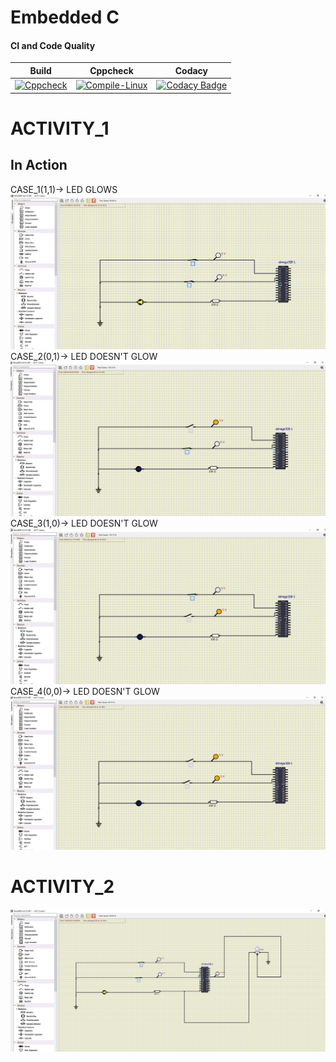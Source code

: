 # Embedded C 

#### CI and Code Quality
|Build|Cppcheck|Codacy|
|:--:|:--:|:--:|
|[![Cppcheck](https://github.com/260214/Embedded_Activity/actions/workflows/CodeQuality.yml/badge.svg)](https://github.com/260214/Embedded_Activity/actions/workflows/CodeQuality.yml)| [![Compile-Linux](https://github.com/260214/Embedded_Activity/actions/workflows/Compile.yml/badge.svg)](https://github.com/260214/Embedded_Activity/actions/workflows/Compile.yml)|[![Codacy Badge](https://app.codacy.com/project/badge/Grade/5b348aa747d448c6956a23de6776c18c)](https://www.codacy.com/gh/260214/Embedded_Activity/dashboard?utm_source=github.com&amp;utm_medium=referral&amp;utm_content=260214/Embedded_Activity&amp;utm_campaign=Badge_Grade)
# ACTIVITY_1

## In Action
CASE_1(1,1)-> LED GLOWS
![CASE_1(1,1)](ACTIVITY-1/PIC1.png)
CASE_2(0,1)-> LED DOESN'T GLOW
![CASE_2(0,1)](ACTIVITY-1/PIC2.png)
CASE_3(1,0)-> LED DOESN'T GLOW
![CASE_3(1,0)](ACTIVITY-1/PIC3.png)
CASE_4(0,0)-> LED DOESN'T GLOW
![CASE_4(0,0)](ACTIVITY-1/PIC4.png)

# ACTIVITY_2
![ADC_LED_GLOW](ACTIVITY-1/ACT_2.png)





